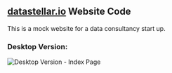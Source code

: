 ## [datastellar.io](http://datastellar.io) Website Code

This is a mock website for a data consultancy start up.

### Desktop Version:

![Desktop Version - Index Page](https://github.com/monishski/datastellar/tree/master/static/img/index_page.PNG?raw=true)